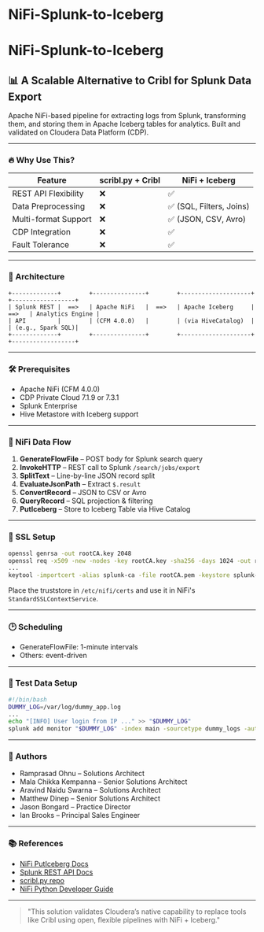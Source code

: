# NiFi-Splunk-to-Iceberg
# NiFi-Splunk-to-Iceberg

## 📊 A Scalable Alternative to Cribl for Splunk Data Export

Apache NiFi-based pipeline for extracting logs from Splunk, transforming them, and storing them in Apache Iceberg tables for analytics. Built and validated on Cloudera Data Platform (CDP).

---

### 🔥 Why Use This?

| Feature              | scribl.py + Cribl | NiFi + Iceberg           |
|----------------------|-------------------|--------------------------|
| REST API Flexibility | ❌                | ✅                       |
| Data Preprocessing   | ❌                | ✅ (SQL, Filters, Joins) |
| Multi-format Support | ❌                | ✅ (JSON, CSV, Avro)     |
| CDP Integration      | ❌                | ✅                       |
| Fault Tolerance      | ❌                | ✅                       |

---

### 🧭 Architecture

```
+-------------+        +---------------+        +--------------------+        +------------------+
| Splunk REST |  ==>   | Apache NiFi   |  ==>   | Apache Iceberg     |  ==>   | Analytics Engine |
| API         |        | (CFM 4.0.0)   |        | (via HiveCatalog)  |        | (e.g., Spark SQL)|
+-------------+        +---------------+        +--------------------+        +------------------+
```

---

### 🛠️ Prerequisites

- Apache NiFi (CFM 4.0.0)
- CDP Private Cloud 7.1.9 or 7.3.1
- Splunk Enterprise
- Hive Metastore with Iceberg support

---

### 🔄 NiFi Data Flow

1. **GenerateFlowFile** – POST body for Splunk search query
2. **InvokeHTTP** – REST call to Splunk `/search/jobs/export`
3. **SplitText** – Line-by-line JSON record split
4. **EvaluateJsonPath** – Extract `$.result`
5. **ConvertRecord** – JSON to CSV or Avro
6. **QueryRecord** – SQL projection & filtering
7. **PutIceberg** – Store to Iceberg Table via Hive Catalog

---

### 🔐 SSL Setup

```bash
openssl genrsa -out rootCA.key 2048
openssl req -x509 -new -nodes -key rootCA.key -sha256 -days 1024 -out rootCA.pem
...
keytool -importcert -alias splunk-ca -file rootCA.pem -keystore splunk-truststore.jks -storepass changeit -storetype JKS
```

Place the truststore in `/etc/nifi/certs` and use it in NiFi's `StandardSSLContextService`.

---

### 🕑 Scheduling

- GenerateFlowFile: 1-minute intervals
- Others: event-driven

---

### 🧪 Test Data Setup

```bash
#!/bin/bash
DUMMY_LOG=/var/log/dummy_app.log
...
echo "[INFO] User login from IP ..." >> "$DUMMY_LOG"
splunk add monitor "$DUMMY_LOG" -index main -sourcetype dummy_logs -auth admin:***
```

---

### 👥 Authors

- Ramprasad Ohnu – Solutions Architect
- Mala Chikka Kempanna – Senior Solutions Architect
- Aravind Naidu Swarna – Solutions Architect
- Matthew Dinep – Senior Solutions Architect
- Jason Bongard – Practice Director
- Ian Brooks – Principal Sales Engineer

---

### 📚 References

- [NiFi PutIceberg Docs](https://nifi.apache.org/docs/nifi-docs/components/org.apache.nifi.processors.iceberg.PutIceberg)
- [Splunk REST API Docs](https://docs.splunk.com/Documentation/Splunk/latest/RESTREF/RESTsearch)
- [scribl.py repo](https://github.com/tknoblau/scribl)
- [NiFi Python Developer Guide](https://nifi.apache.org/nifi-docs/python-developer-guide.html)

---

> "This solution validates Cloudera’s native capability to replace tools like Cribl using open, flexible pipelines with NiFi + Iceberg."

